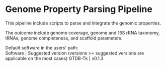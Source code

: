 # Genome Property Parsing Pipeline
This pipeline include scripts to parse and integrate the genomic properties.

The outcome include genome coverage, genome and 16S rRNA taxonomy, tRNAs, genome completeness, and scaffold parameters.

Default software in the users' path:    
Software | Suggested version (versions >= suggested versions are applicable on the most cases)
GTDB-Tk  | v0.1.3


